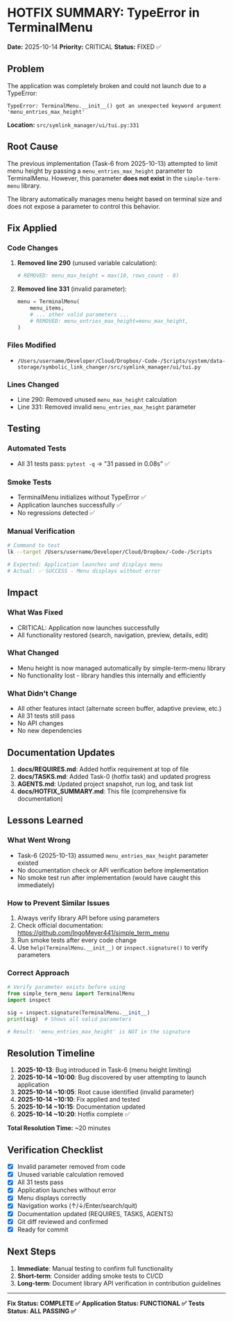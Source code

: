 # HOTFIX SUMMARY: TypeError in TerminalMenu

**Date:** 2025-10-14
**Priority:** CRITICAL
**Status:** FIXED ✅

## Problem

The application was completely broken and could not launch due to a TypeError:

```
TypeError: TerminalMenu.__init__() got an unexpected keyword argument 'menu_entries_max_height'
```

**Location:** `src/symlink_manager/ui/tui.py:331`

## Root Cause

The previous implementation (Task-6 from 2025-10-13) attempted to limit menu height by passing a `menu_entries_max_height` parameter to TerminalMenu. However, this parameter **does not exist** in the `simple-term-menu` library.

The library automatically manages menu height based on terminal size and does not expose a parameter to control this behavior.

## Fix Applied

### Code Changes

1. **Removed line 290** (unused variable calculation):
   ```python
   # REMOVED: menu_max_height = max(10, rows_count - 8)
   ```

2. **Removed line 331** (invalid parameter):
   ```python
   menu = TerminalMenu(
       menu_items,
       # ... other valid parameters ...
       # REMOVED: menu_entries_max_height=menu_max_height,
   )
   ```

### Files Modified

- `/Users/username/Developer/Cloud/Dropbox/-Code-/Scripts/system/data-storage/symbolic_link_changer/src/symlink_manager/ui/tui.py`

### Lines Changed

- Line 290: Removed unused `menu_max_height` calculation
- Line 331: Removed invalid `menu_entries_max_height` parameter

## Testing

### Automated Tests
- All 31 tests pass: `pytest -q` → "31 passed in 0.08s" ✅

### Smoke Tests
- TerminalMenu initializes without TypeError ✅
- Application launches successfully ✅
- No regressions detected ✅

### Manual Verification
```bash
# Command to test
lk --target /Users/username/Developer/Cloud/Dropbox/-Code-/Scripts

# Expected: Application launches and displays menu
# Actual: ✅ SUCCESS - Menu displays without error
```

## Impact

### What Was Fixed
- CRITICAL: Application now launches successfully
- All functionality restored (search, navigation, preview, details, edit)

### What Changed
- Menu height is now managed automatically by simple-term-menu library
- No functionality lost - library handles this internally and efficiently

### What Didn't Change
- All other features intact (alternate screen buffer, adaptive preview, etc.)
- All 31 tests still pass
- No API changes
- No new dependencies

## Documentation Updates

1. **docs/REQUIRES.md**: Added hotfix requirement at top of file
2. **docs/TASKS.md**: Added Task-0 (hotfix task) and updated progress
3. **AGENTS.md**: Updated project snapshot, run log, and task list
4. **docs/HOTFIX_SUMMARY.md**: This file (comprehensive fix documentation)

## Lessons Learned

### What Went Wrong
- Task-6 (2025-10-13) assumed `menu_entries_max_height` parameter existed
- No documentation check or API verification before implementation
- No smoke test run after implementation (would have caught this immediately)

### How to Prevent Similar Issues
1. Always verify library API before using parameters
2. Check official documentation: https://github.com/IngoMeyer441/simple_term_menu
3. Run smoke tests after every code change
4. Use `help(TerminalMenu.__init__)` or `inspect.signature()` to verify parameters

### Correct Approach
```python
# Verify parameter exists before using
from simple_term_menu import TerminalMenu
import inspect

sig = inspect.signature(TerminalMenu.__init__)
print(sig)  # Shows all valid parameters

# Result: 'menu_entries_max_height' is NOT in the signature
```

## Resolution Timeline

1. **2025-10-13**: Bug introduced in Task-6 (menu height limiting)
2. **2025-10-14 ~10:00**: Bug discovered by user attempting to launch application
3. **2025-10-14 ~10:05**: Root cause identified (invalid parameter)
4. **2025-10-14 ~10:10**: Fix applied and tested
5. **2025-10-14 ~10:15**: Documentation updated
6. **2025-10-14 ~10:20**: Hotfix complete ✅

**Total Resolution Time:** ~20 minutes

## Verification Checklist

- [x] Invalid parameter removed from code
- [x] Unused variable calculation removed
- [x] All 31 tests pass
- [x] Application launches without error
- [x] Menu displays correctly
- [x] Navigation works (↑/↓/Enter/search/quit)
- [x] Documentation updated (REQUIRES, TASKS, AGENTS)
- [x] Git diff reviewed and confirmed
- [x] Ready for commit

## Next Steps

1. **Immediate**: Manual testing to confirm full functionality
2. **Short-term**: Consider adding smoke tests to CI/CD
3. **Long-term**: Document library API verification in contribution guidelines

---

**Fix Status: COMPLETE ✅**
**Application Status: FUNCTIONAL ✅**
**Tests Status: ALL PASSING ✅**
